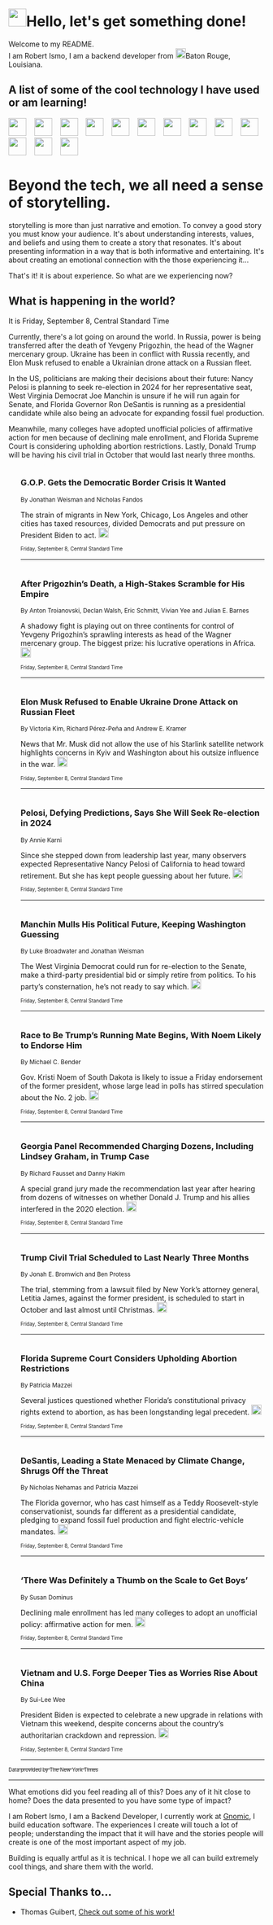 <h1><img src="https://emojis.slackmojis.com/emojis/images/1643514375/3493/hot-coffee.gif?1643514375" width="35"/>Hello, let's get something done!</h1>

<p>Welcome to my README.<br/>
I am Robert Ismo, I am a backend developer from <img src="https://emojis.slackmojis.com/emojis/images/1638395689/50435/moulin_rouge.png?1638395689" width="20"/>Baton Rouge, Louisiana.</p>
<h2>A list of some of the cool technology I have used or am learning!</h2>
<p>
<img src="https://emojis.slackmojis.com/emojis/images/1643516091/21142/meow_bongotap.gif?1643516091" width="35" alt="">
<img src="https://img.shields.io/badge/Favorite%20Frontend%20Framework-SvelteKit-f83903" alt="">
<img src="https://img.shields.io/badge/Second%20Favorite-Vue-40b581" alt="">
<img src="https://img.shields.io/badge/Most%20Used%20Runtime-Nodejs-78b061" alt="">
<img src="https://emojis.slackmojis.com/emojis/images/1643517416/34482/fire.gif?1643517416" width="35" alt="">
<img src="https://img.shields.io/badge/Javascript%20But%20Better-Typescript-0078ca" alt="">
<img src="https://img.shields.io/badge/Favorite%20Language-Elixir-3e244d" alt="">
<img src="https://img.shields.io/badge/Containerize%20Everything-Docker-6ac9ef" alt="">
<img src="https://emojis.slackmojis.com/emojis/images/1643514596/5999/meow_party.gif?1643514596" width="35" alt="">
<img src="https://img.shields.io/badge/API%20Love%20Language-Graphql-de32a5" alt="">
<img src="https://img.shields.io/badge/Our%20Favorite%20Version%20Controller-Git-e94f33" alt="">
<img src="https://img.shields.io/badge/Favorite%20Database-Redis-d42d1d" alt="">
<img src="https://emojis.slackmojis.com/emojis/images/1643514559/5584/deployparrot.gif?1643514559" width="35" alt="">
<img src="https://img.shields.io/badge/Container%20Interstate-RabbitMQ-f66200" alt="">
<img src="https://img.shields.io/badge/Gotta%20Learn-Kubernetes-316adf" alt="">
<img src="https://img.shields.io/badge/Really%20Mature%20Now-WASM-654fef" alt="">
<img src="https://emojis.slackmojis.com/emojis/images/1666642497/61942/dance_vibe.gif?1666642497" width="35" alt="">
<img src="https://img.shields.io/badge/For%20My%20M1-ARM64-657d96" alt="">
<img src="https://img.shields.io/badge/Loving%20This%20So%20Much-TailwindCSS-17bcb5" alt="">
<img src="https://img.shields.io/badge/Cool%20Build%20Tool-Vite-f9cb24" alt="">
<img src="https://emojis.slackmojis.com/emojis/images/1669231376/62819/working-on-it.gif?1669231376" width="35" alt="">
<img src="https://img.shields.io/badge/Fun%20and%20Easy%20Database-MongoDB-5f8c49" alt="">
<img src="https://img.shields.io/badge/JS%20Life%20Support-NPM-c73737" alt="">
<img src="https://img.shields.io/badge/I%20Liked%20It-DynamoDB-0073b9" alt="">
<img src="https://emojis.slackmojis.com/emojis/images/1643514045/46/question.gif?1643514045" width="35" alt="">
<img src="https://img.shields.io/badge/cool-React-60d6f9" alt="">
<img src="https://img.shields.io/badge/Future%20Big%20Project-Lambda-f37e00" alt="">
<img src="https://img.shields.io/badge/NPM%20But%20Better-PNPM-f1aa07" alt="">
<img src="https://emojis.slackmojis.com/emojis/images/1643514943/9662/fbwow.gif?1643514943" width="35" alt="">
<img src="https://img.shields.io/badge/First%20Language-C-662079" alt="">
<img src="https://img.shields.io/badge/Where%20I%20Deploy%20Frontend-Vercel-000000" alt="">
<img src="https://img.shields.io/badge/Who%20Does%20not%20Want%20an%20App-Swift-f9492a" alt="">
<img src="https://emojis.slackmojis.com/emojis/images/1643514058/151/javascript.png?1643514058" width="35" alt="">
<img src="https://img.shields.io/badge/cool-Python-fbd542" alt="">
<img src="https://img.shields.io/badge/Favorite%20Something-Stripe-656cdc" alt="">
<img src="https://img.shields.io/badge/Of%20Course-HTML5-ed6327" alt="">
<img src="https://emojis.slackmojis.com/emojis/images/1660415405/60731/bomb.gif?1660415405" width="35" alt="">
<img src="https://img.shields.io/badge/hate-CSS-2964ec" alt="">
<img src="https://img.shields.io/badge/Learning-CircleCI-141215" alt="">
<img src="https://img.shields.io/badge/Learning-Rust-fbbb3b" alt="">
<img src="https://emojis.slackmojis.com/emojis/images/1660415397/60712/writing-hand.gif?1660415397" width="35" alt="">
<img src="https://img.shields.io/badge/Dev%20Browser%20of%20Choice-Firefox-cc4e26" alt="">
<img src="https://img.shields.io/badge/Recoverying%20From%20Windows-UNIX-1781e3" alt="">
<img src="https://img.shields.io/badge/LOVE-LogSeq-90c1c2" alt="">
<img src="https://emojis.slackmojis.com/emojis/images/1643514066/223/kirby.gif?1643514066" width="35" alt="">
<img src="https://img.shields.io/badge/Daily%20Driver-MacOS-e6e6e8" alt="">
<img src="https://img.shields.io/badge/Git%20Server-Github-000000" alt="">
<img src="https://img.shields.io/badge/enjoyable-EC2-f17428" alt="">
<img src="https://emojis.slackmojis.com/emojis/images/1643514239/2069/excited.gif?1643514239" width="35" alt="">
</p>
<h1>Beyond the tech, we all need a sense of storytelling.</h1>
<p>storytelling is more than just narrative and emotion. To convey a good story you must know your audience. It's about understanding interests, values, and beliefs and using them to create a story that resonates. It's about presenting information in a way that is both informative and entertaining. It's about creating an emotional connection with the those experiencing it...</p>
<p>That's it! it is about experience. So what are we experiencing now?</p>
<h2>What is happening in the world?</h2>
<p>It is Friday, September 8, Central Standard Time</p>
<p>
Currently, there&#39;s a lot going on around the world. In Russia, power is being transferred after the death of Yevgeny Prigozhin, the head of the Wagner mercenary group. Ukraine has been in conflict with Russia recently, and Elon Musk refused to enable a Ukrainian drone attack on a Russian fleet. 

In the US, politicians are making their decisions about their future: Nancy Pelosi is planning to seek re-election in 2024 for her representative seat, West Virginia Democrat Joe Manchin is unsure if he will run again for Senate, and Florida Governor Ron DeSantis is running as a presidential candidate while also being an advocate for expanding fossil fuel production.

Meanwhile, many colleges have adopted unofficial policies of affirmative action for men because of declining male enrollment, and Florida Supreme Court is considering upholding abortion restrictions. Lastly, Donald Trump will be having his civil trial in October that would last nearly three months.</p>
<ol>
<img src="https://img.shields.io/badge/-us-blue" alt="">
<h3>G.O.P. Gets the Democratic Border Crisis It Wanted</h3>
<sub>By Jonathan Weisman and Nicholas Fandos</sub>
<p>The strain of migrants in New York, Chicago, Los Angeles and other cities has taxed resources, divided Democrats and put pressure on President Biden to act.  <a href="https://nyti.ms/44IHjoW"><img src="https://developer.nytimes.com/files/poweredby_nytimes_30b.png?v=1583354208352" height="20"></a></p>
<sub><sub>Friday, September 8, Central Standard Time</sub></sub>
<hr/>
<img src="https://img.shields.io/badge/-world-blue" alt="">
<h3>After Prigozhin’s Death, a High-Stakes Scramble for His Empire</h3>
<sub>By Anton Troianovski, Declan Walsh, Eric Schmitt, Vivian Yee and Julian E. Barnes</sub>
<p>A shadowy fight is playing out on three continents for control of Yevgeny Prigozhin’s sprawling interests as head of the Wagner mercenary group. The biggest prize: his lucrative operations in Africa.  <a href="https://nyti.ms/44ZgOff"><img src="https://developer.nytimes.com/files/poweredby_nytimes_30b.png?v=1583354208352" height="20"></a></p>
<sub><sub>Friday, September 8, Central Standard Time</sub></sub>
<hr/>
<img src="https://img.shields.io/badge/-world-blue" alt="">
<h3>Elon Musk Refused to Enable Ukraine Drone Attack on Russian Fleet</h3>
<sub>By Victoria Kim, Richard Pérez-Peña and Andrew E. Kramer</sub>
<p>News that Mr. Musk did not allow the use of his Starlink satellite network highlights concerns in Kyiv and Washington about his outsize influence in the war.  <a href="https://nyti.ms/3Pz63fa"><img src="https://developer.nytimes.com/files/poweredby_nytimes_30b.png?v=1583354208352" height="20"></a></p>
<sub><sub>Friday, September 8, Central Standard Time</sub></sub>
<hr/>
<img src="https://img.shields.io/badge/-us-blue" alt="">
<h3>Pelosi, Defying Predictions, Says She Will Seek Re-election in 2024</h3>
<sub>By Annie Karni</sub>
<p>Since she stepped down from leadership last year, many observers expected Representative Nancy Pelosi of California to head toward retirement. But she has kept people guessing about her future.  <a href="https://nyti.ms/3Zhi7Vp"><img src="https://developer.nytimes.com/files/poweredby_nytimes_30b.png?v=1583354208352" height="20"></a></p>
<sub><sub>Friday, September 8, Central Standard Time</sub></sub>
<hr/>
<img src="https://img.shields.io/badge/-us-blue" alt="">
<h3>Manchin Mulls His Political Future, Keeping Washington Guessing</h3>
<sub>By Luke Broadwater and Jonathan Weisman</sub>
<p>The West Virginia Democrat could run for re-election to the Senate, make a third-party presidential bid or simply retire from politics. To his party’s consternation, he’s not ready to say which.  <a href="https://nyti.ms/3LhJqsO"><img src="https://developer.nytimes.com/files/poweredby_nytimes_30b.png?v=1583354208352" height="20"></a></p>
<sub><sub>Friday, September 8, Central Standard Time</sub></sub>
<hr/>
<img src="https://img.shields.io/badge/-us-blue" alt="">
<h3>Race to Be Trump’s Running Mate Begins, With Noem Likely to Endorse Him</h3>
<sub>By Michael C. Bender</sub>
<p>Gov. Kristi Noem of South Dakota is likely to issue a Friday endorsement of the former president, whose large lead in polls has stirred speculation about the No. 2 job.  <a href="https://nyti.ms/3r9A9wb"><img src="https://developer.nytimes.com/files/poweredby_nytimes_30b.png?v=1583354208352" height="20"></a></p>
<sub><sub>Friday, September 8, Central Standard Time</sub></sub>
<hr/>
<img src="https://img.shields.io/badge/-us-blue" alt="">
<h3>Georgia Panel Recommended Charging Dozens, Including Lindsey Graham, in Trump Case</h3>
<sub>By Richard Fausset and Danny Hakim</sub>
<p>A special grand jury made the recommendation last year after hearing from dozens of witnesses on whether Donald J. Trump and his allies interfered in the 2020 election.  <a href="https://nyti.ms/48aggpE"><img src="https://developer.nytimes.com/files/poweredby_nytimes_30b.png?v=1583354208352" height="20"></a></p>
<sub><sub>Friday, September 8, Central Standard Time</sub></sub>
<hr/>
<img src="https://img.shields.io/badge/-nyregion-blue" alt="">
<h3>Trump Civil Trial Scheduled to Last Nearly Three Months</h3>
<sub>By Jonah E. Bromwich and Ben Protess</sub>
<p>The trial, stemming from a lawsuit filed by New York’s attorney general, Letitia James, against the former president, is scheduled to start in October and last almost until Christmas.  <a href="https://nyti.ms/3P9xP0i"><img src="https://developer.nytimes.com/files/poweredby_nytimes_30b.png?v=1583354208352" height="20"></a></p>
<sub><sub>Friday, September 8, Central Standard Time</sub></sub>
<hr/>
<img src="https://img.shields.io/badge/-us-blue" alt="">
<h3>Florida Supreme Court Considers Upholding Abortion Restrictions</h3>
<sub>By Patricia Mazzei</sub>
<p>Several justices questioned whether Florida’s constitutional privacy rights extend to abortion, as has been longstanding legal precedent.  <a href="https://nyti.ms/45I9bed"><img src="https://developer.nytimes.com/files/poweredby_nytimes_30b.png?v=1583354208352" height="20"></a></p>
<sub><sub>Friday, September 8, Central Standard Time</sub></sub>
<hr/>
<img src="https://img.shields.io/badge/-us-blue" alt="">
<h3>DeSantis, Leading a State Menaced by Climate Change, Shrugs Off the Threat</h3>
<sub>By Nicholas Nehamas and Patricia Mazzei</sub>
<p>The Florida governor, who has cast himself as a Teddy Roosevelt-style conservationist, sounds far different as a presidential candidate, pledging to expand fossil fuel production and fight electric-vehicle mandates.  <a href="https://nyti.ms/3sLKfUy"><img src="https://developer.nytimes.com/files/poweredby_nytimes_30b.png?v=1583354208352" height="20"></a></p>
<sub><sub>Friday, September 8, Central Standard Time</sub></sub>
<hr/>
<img src="https://img.shields.io/badge/-magazine-blue" alt="">
<h3>‘There Was Definitely a Thumb on the Scale to Get Boys’</h3>
<sub>By Susan Dominus</sub>
<p>Declining male enrollment has led many colleges to adopt an unofficial policy: affirmative action for men.  <a href="https://nyti.ms/3Z9jCoA"><img src="https://developer.nytimes.com/files/poweredby_nytimes_30b.png?v=1583354208352" height="20"></a></p>
<sub><sub>Friday, September 8, Central Standard Time</sub></sub>
<hr/>
<img src="https://img.shields.io/badge/-world-blue" alt="">
<h3>Vietnam and U.S. Forge Deeper Ties as Worries Rise About China</h3>
<sub>By Sui-Lee Wee</sub>
<p>President Biden is expected to celebrate a new upgrade in relations with Vietnam this weekend, despite concerns about the country’s authoritarian crackdown and repression.  <a href="https://nyti.ms/45Ggsel"><img src="https://developer.nytimes.com/files/poweredby_nytimes_30b.png?v=1583354208352" height="20"></a></p>
<sub><sub>Friday, September 8, Central Standard Time</sub></sub>
<hr/>
</ol>
<a href="https://developer.nytimes.com"><sub><sub>Data provided by The New York Times</sub></sub></a>
<hr/>
<p>What emotions did you feel reading all of this? Does any of it hit close to home? Does the data presented to you have some type of impact?</p>
<p>I am Robert Ismo, I am a Backend Developer, I currently work at <a href="https://gnomic.education/">Gnomic</a>, I build education software. The experiences I create will touch a lot of people; understanding the impact that it will have and the stories people will create is one of the most important aspect of my job.</p>
<p>Building is equally artful as it is technical. I hope we all can build extremely cool things, and share them with the world.</p>
<h2>Special Thanks to...</h2>
<ul>
<li>Thomas Guibert, <a href="https://github.com/thmsgbrt/thmsgbrt">Check out some of his work!</a></li>
</ul>